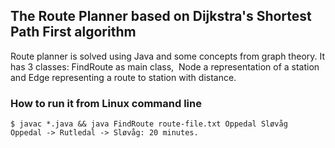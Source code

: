 ## The Route Planner based on Dijkstra's Shortest Path First algorithm

Route planner is solved using Java and some concepts from graph theory. It has 3 classes:
FindRoute ​as main class, ​ Node ​a representation of a station and ​Edge ​representing a route
to station with distance.

### How to run it from Linux command line
``` 
$ javac *.java && java FindRoute route-file.txt Oppedal Sløvåg
Oppedal -> Rutledal -> Sløvåg: 20 minutes.
```
